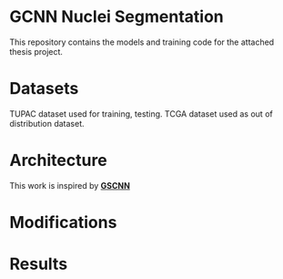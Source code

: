
# GCNN Nuclei Segmentation
This repository contains the models and training code for the attached thesis project.
# Datasets 
TUPAC dataset used for training, testing. 
TCGA dataset used as out of distribution dataset. 
# Architecture 
This work is inspired by [**GSCNN**](https://github.com/nv-tlabs/GSCNN)
# Modifications

# Results

